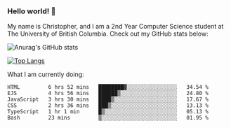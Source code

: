 ### Hello world! 👋
My name is Christopher, and I am a 2nd Year Computer Science student at The University of British Columbia. 
Check out my GitHub stats below: 

![Anurag's GitHub stats](https://github-readme-stats.vercel.app/api?username=chrishadrian&hide=contribs,issues&count_private=true&show_icons=true&theme=tokyonight)

[![Top Langs](https://github-readme-stats.vercel.app/api/top-langs/?username=chrishadrian&layout=compact&theme=tokyonight&langs_count=4)](https://github.com/anuraghazra/github-readme-stats)

What I am currently doing:
<!--START_SECTION:waka-->

```text
HTML         6 hrs 52 mins   ████████▓░░░░░░░░░░░░░░░░   34.54 %
EJS          4 hrs 56 mins   ██████▒░░░░░░░░░░░░░░░░░░   24.80 %
JavaScript   3 hrs 30 mins   ████▒░░░░░░░░░░░░░░░░░░░░   17.67 %
CSS          2 hrs 36 mins   ███▒░░░░░░░░░░░░░░░░░░░░░   13.13 %
TypeScript   1 hr 1 min      █▒░░░░░░░░░░░░░░░░░░░░░░░   05.13 %
Bash         23 mins         ▒░░░░░░░░░░░░░░░░░░░░░░░░   01.95 %
```

<!--END_SECTION:waka-->
<!-- [![willianrod's wakatime stats](https://github-readme-stats.vercel.app/api/wakatime?username=chrishadrian)](https://github.com/anuraghazra/github-readme-stats) -->

<!--
- 🔭 I’m currently working on ...
- 🌱 I’m currently learning ...
- 👯 I’m looking to collaborate on ...
- 🤔 I’m looking for help with ...
- 💬 Ask me about ...
- 📫 How to reach me: ...
- 😄 Pronouns: ...
- ⚡ Fun fact: ...
-->
